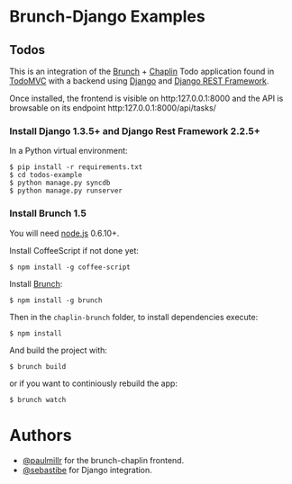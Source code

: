 # Brunch-Django Examples

## Todos

This is an integration of the [Brunch] + [Chaplin] Todo application found in [TodoMVC] with a backend using [Django] and [Django REST Framework].

Once installed, the frontend is visible on http:127.0.0.1:8000 and the API is browsable on its endpoint http:127.0.0.1:8000/api/tasks/

### Install Django 1.3.5+ and Django Rest Framework 2.2.5+

In a Python virtual environment:

    $ pip install -r requirements.txt
    $ cd todos-example
    $ python manage.py syncdb
    $ python manage.py runserver

### Install Brunch 1.5

You will need [node.js](http://nodejs.org/) 0.6.10+.

Install CoffeeScript if not done yet:

    $ npm install -g coffee-script

Install [Brunch]:

    $ npm install -g brunch

Then in the `chaplin-brunch` folder, to install dependencies execute:

    $ npm install
    
And build the project with:

    $ brunch build

or if you want to continiously rebuild the app:

    $ brunch watch

# Authors

 * [@paulmillr](http://paulmillr.com) for the brunch-chaplin frontend.
 * [@sebastibe](http://github.com/sebastibe) for Django integration.


[Django]: http://djangoproject.com
[Django REST Framework]: http://django-rest-framework.org/
[Brunch]: http://brunch.io/
[Chaplin]: https://github.com/chaplinjs/chaplin
[TodoMVC]: https://github.com/addyosmani/todomvc
